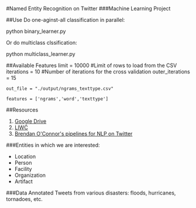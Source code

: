 #Named Entity Recognition on Twitter
###Machine Learning Project


##Use
Do one-aginst-all classification in parallel:

  python binary_learner.py

Or do multiclass clssification:

  python multiclass_learner.py


##Available Features
  limit       = 10000  #Limit of rows to load from the CSV
    iterations  = 10     #Number of iterations for the cross validation
    outer_iterations = 15

    out_file = "./output/ngrams_texttype.csv"

    features = ['ngrams','word','texttype']


##Resources
1. [Google Drive](https://drive.google.com/a/colorado.edu/#folders/0BxQ6tqeOTfwBMzdXaVdxd3VSSlk)
2. [LIWC](http://liwc.net)
3. [Brendan O'Connor's pipelines for NLP on Twitter](http://brenocon.com/blog/2011/09/end-to-end-nlp-packages/)


###Entities in which we are interested:
 - Location
 - Person
 - Facility
 - Organization
 - Artifact

###Data
Annotated Tweets from various disasters: floods, hurricanes, tornadoes, etc.

